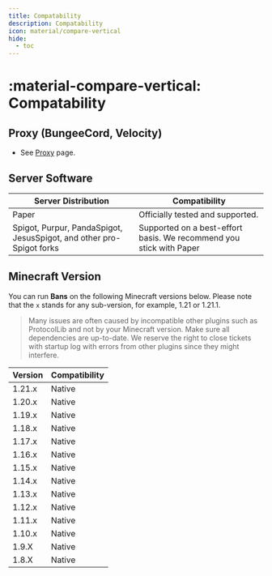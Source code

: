 ```yaml
---
title: Compatability
description: Compatability
icon: material/compare-vertical
hide:
  - toc
---
```


# :material-compare-vertical: Compatability

## Proxy (BungeeCord, Velocity)

* See [Proxy](../proxy/index.md) page.

## Server Software

| Server Distribution | Compatibility        |
|---------|----------------------------------|
| Paper   | Officially tested and supported. |
| Spigot, Purpur, PandaSpigot, JesusSpigot, and other pro-Spigot forks   | Supported on a best-effort basis. We recommend you stick with Paper |

## Minecraft Version

You can run **Bans** on the following Minecraft versions below. Please note that the `x` stands for any sub-version, for example, 1.21 or 1.21.1.

> Many issues are often caused by incompatible other plugins such as ProtocolLib and not by your Minecraft version. Make sure all dependencies are up-to-date. We reserve the right to close tickets with startup log with errors from other plugins since they might interfere.

| Version | Compatibility                  |
|---------|--------------------------------|
| 1.21.x  | Native                         |
| 1.20.x  | Native                         |
| 1.19.x  | Native                         |
| 1.18.x  | Native                         |
| 1.17.x  | Native                         |
| 1.16.x  | Native                         |
| 1.15.x  | Native                         |
| 1.14.x  | Native                         |
| 1.13.x  | Native                         |
| 1.12.x  | Native                         |
| 1.11.x  | Native                         |
| 1.10.x  | Native                         |
| 1.9.X   | Native                         |
| 1.8.X   | Native                         |
